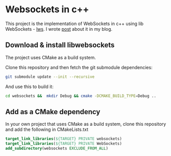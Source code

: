 # Websockets in c++

This project is the implementation of WebSockets in c++ using lib WebSockets - [lws](https://github.com/warmcat/libwebsockets.git). I wrote [post](https://yairgadelov.me/websockets-with-c-/) about it in my blog.

## Download & install libwebsockets

The project uses CMake as a build system.

Clone this repository and then fetch the git submodule dependencies:

```bash
git submodule update --init --recursive
```

And use this to build it:

```bash
cd websockets &&  mkdir Debug && cmake -DCMAKE_BUILD_TYPE=Debug ..
```

## Add as a CMake dependency

In your own project that uses CMake as a build system, clone this repository and add the following in CMakeLists.txt

```cmake
target_link_libraries(${TARGET} PRIVATE websockets)
target_link_libraries(${TARGET} PRIVATE WebSockets)
add_subdirectory(websockets EXCLUDE_FROM_ALL)
```
